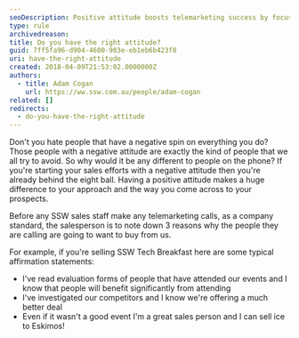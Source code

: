 ```yaml
---
seoDescription: Positive attitude boosts telemarketing success by focusing on why prospects want to buy from you.
type: rule
archivedreason:
title: Do you have the right attitude?
guid: 7ff5fa96-d904-4600-903e-eb1eb6b423f8
uri: have-the-right-attitude
created: 2018-04-09T21:53:02.0000000Z
authors:
  - title: Adam Cogan
    url: https://ww.ssw.com.au/people/adam-cogan
related: []
redirects:
  - do-you-have-the-right-attitude
---
```


Don't you hate people that have a negative spin on everything you do? Those people with a negative attitude are exactly the kind of people that we all try to avoid. So why would it be any different to people on the phone? If you're starting your sales efforts with a negative attitude then you're already behind the eight ball. Having a positive attitude makes a huge difference to your approach and the way you come across to your prospects.

<!--endintro-->

Before any SSW sales staff make any telemarketing calls, as a company standard, the salesperson is to note down 3 reasons why the people they are calling are going to want to buy from us.

For example, if you're selling SSW Tech Breakfast here are some typical affirmation statements:

- I've read evaluation forms of people that have attended our events and I know that people will benefit significantly from attending
- I've investigated our competitors and I know we're offering a much better deal
- Even if it wasn't a good event I'm a great sales person and I can sell ice to Eskimos!
